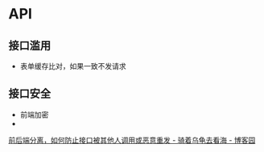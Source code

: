 # API

## 接口滥用
* 表单缓存比对，如果一致不发请求

## 接口安全
* 前端加密
*
[前后端分离，如何防止接口被其他人调用或恶意重发 - 骑着乌龟去看海 - 博客园](https://www.cnblogs.com/xiaozhang2014/p/7750562.html)
